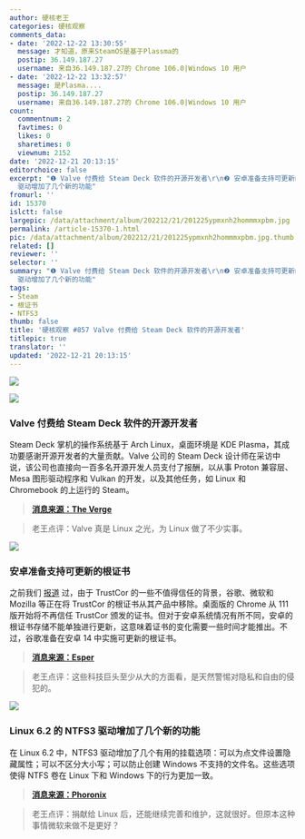 ```yaml
---
author: 硬核老王
categories: 硬核观察
comments_data:
- date: '2022-12-22 13:30:55'
  message: 才知道，原来SteamOS是基于Plassma的
  postip: 36.149.187.27
  username: 来自36.149.187.27的 Chrome 106.0|Windows 10 用户
- date: '2022-12-22 13:32:57'
  message: 是Plasma....
  postip: 36.149.187.27
  username: 来自36.149.187.27的 Chrome 106.0|Windows 10 用户
count:
  commentnum: 2
  favtimes: 0
  likes: 0
  sharetimes: 0
  viewnum: 2152
date: '2022-12-21 20:13:15'
editorchoice: false
excerpt: "❶ Valve 付费给 Steam Deck 软件的开源开发者\r\n❷ 安卓准备支持可更新的根证书\r\n❸ Linux 6.2 的 NTFS3
  驱动增加了几个新的功能"
fromurl: ''
id: 15370
islctt: false
largepic: /data/attachment/album/202212/21/201225ypmxnh2hommmxpbm.jpg
permalink: /article-15370-1.html
pic: /data/attachment/album/202212/21/201225ypmxnh2hommmxpbm.jpg.thumb.jpg
related: []
reviewer: ''
selector: ''
summary: "❶ Valve 付费给 Steam Deck 软件的开源开发者\r\n❷ 安卓准备支持可更新的根证书\r\n❸ Linux 6.2 的 NTFS3
  驱动增加了几个新的功能"
tags:
- Steam
- 根证书
- NTFS3
thumb: false
title: '硬核观察 #857 Valve 付费给 Steam Deck 软件的开源开发者'
titlepic: true
translator: ''
updated: '2022-12-21 20:13:15'
---
```


![](/data/attachment/album/202212/21/201225ypmxnh2hommmxpbm.jpg)


![](/data/attachment/album/202212/21/201232l44foybt47z5ub7n.jpg)


### Valve 付费给 Steam Deck 软件的开源开发者


Steam Deck 掌机的操作系统基于 Arch Linux，桌面环境是 KDE Plasma，其成功要感谢开源开发者的大量贡献。Valve 公司的 Steam Deck 设计师在采访中说，该公司也直接向一百多名开源开发人员支付了报酬，以从事 Proton 兼容层、Mesa 图形驱动程序和 Vulkan 的开发，以及其他任务，如 Linux 和 Chromebook 的上运行的 Steam。



> 
> **[消息来源：The Verge](https://www.theverge.com/23499215/valve-steam-deck-interview-late-2022)**
> 
> 
> 



> 
> 老王点评：Valve 真是 Linux 之光，为 Linux 做了不少实事。
> 
> 
> 


![](/data/attachment/album/202212/21/201242z2vnlw22nw8slzn2.jpg)


### 安卓准备支持可更新的根证书


之前我们 [报道](/article-15242-1.html) 过，由于 TrustCor 的一些不值得信任的背景，谷歌、微软和 Mozilla 等正在将 TrustCor 的根证书从其产品中移除。桌面版的 Chrome 从 111 版开始将不再信任 TrustCor 颁发的证书。但对于安卓系统情况有所不同，安卓的根证书存储不能单独进行更新，这意味着证书的变化需要一些时间才能推出。不过，谷歌准备在安卓 14 中实施可更新的根证书。



> 
> **[消息来源：Esper](https://blog.esper.io/android-14-updatable-certificates/)**
> 
> 
> 



> 
> 老王点评：这些科技巨头至少从大的方面看，是天然警惕对隐私和自由的侵犯的。
> 
> 
> 


![](/data/attachment/album/202212/21/201253x15zd2yll6l1p1p5.jpg)


### Linux 6.2 的 NTFS3 驱动增加了几个新的功能


在 Linux 6.2 中，NTFS3 驱动增加了几个有用的挂载选项：可以为点文件设置隐藏属性；可以不区分大小写；可以防止创建 Windows 不支持的文件名。这些选项使得 NTFS 卷在 Linux 下和 Windows 下的行为更加一致。



> 
> **[消息来源：Phoronix](https://www.phoronix.com/news/NTFS3-Linux-6.2-Features)**
> 
> 
> 



> 
> 老王点评：捐献给 Linux 后，还能继续完善和维护，这就很好。但原本这种事情微软来做不是更好？
> 
> 
>